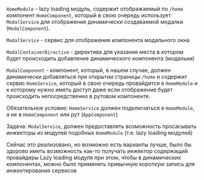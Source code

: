 `HomeModule` - lazy loading модуль, содержит отображаемый по `/home` 
компонент `HomeComponent`, который в свою очередь использует `ModalService`
для отображения динамически создаваемой модалки (`ModalComponent`).

`ModalService` - сервис для отображения компонента модального окна

`ModalContainerDirective` - директива для указания места в котором будет происходить добавление динамического компонента (модальки)

`ModalComponent` - компонент, который, в нашем случае, должен динамически добавляться при открытии страницы `/home` и содержит сервис `HomeService`, который в свою очередь провайдится в `HomeModule` и к которому нужно иметь доступ даже если отображение будет происходить непосредственно в рутовом компоненте.

Обязательное условие: `HomeService` должен подключаться в `HomeModule`, а не в `HomeComponent` или рут (`AppComponent`)

Задача: `ModalService`, должен предоставлять возможность просасывать инжекторы из модулей подобных `HomeModule` (т.е. lazy loading модулей)

Сейчас это реализовано, но возможно есть варианты лучше, было бы здорово иметь возможность как-то получать инжектор содержащий провайдеры Lazy loading модуля при этом, чтобы в динамических компонентах, можно было применять привычную короткую запись для инжектирования сервисов
